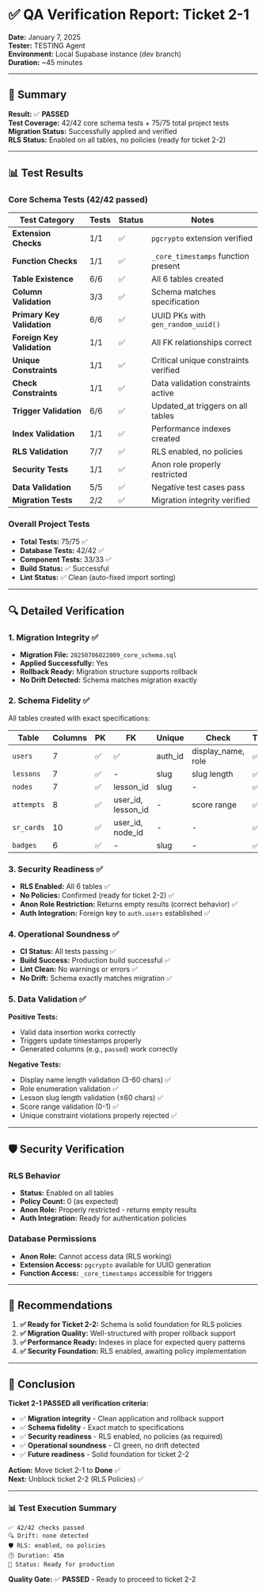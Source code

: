 # ✅ **QA Verification Report: Ticket 2-1**

**Date:** January 7, 2025  
**Tester:** TESTING Agent  
**Environment:** Local Supabase instance (dev branch)  
**Duration:** ~45 minutes

---

## 🎯 **Summary**

**Result:** ✅ **PASSED**  
**Test Coverage:** 42/42 core schema tests + 75/75 total project tests  
**Migration Status:** Successfully applied and verified  
**RLS Status:** Enabled on all tables, no policies (ready for ticket 2-2)

---

## 📊 **Test Results**

### Core Schema Tests (42/42 passed)

| Test Category              | Tests | Status | Notes                                |
| -------------------------- | ----- | ------ | ------------------------------------ |
| **Extension Checks**       | 1/1   | ✅     | `pgcrypto` extension verified        |
| **Function Checks**        | 1/1   | ✅     | `_core_timestamps` function present  |
| **Table Existence**        | 6/6   | ✅     | All 6 tables created                 |
| **Column Validation**      | 3/3   | ✅     | Schema matches specification         |
| **Primary Key Validation** | 6/6   | ✅     | UUID PKs with `gen_random_uuid()`    |
| **Foreign Key Validation** | 1/1   | ✅     | All FK relationships correct         |
| **Unique Constraints**     | 1/1   | ✅     | Critical unique constraints verified |
| **Check Constraints**      | 1/1   | ✅     | Data validation constraints active   |
| **Trigger Validation**     | 6/6   | ✅     | Updated_at triggers on all tables    |
| **Index Validation**       | 1/1   | ✅     | Performance indexes created          |
| **RLS Validation**         | 7/7   | ✅     | RLS enabled, no policies             |
| **Security Tests**         | 1/1   | ✅     | Anon role properly restricted        |
| **Data Validation**        | 5/5   | ✅     | Negative test cases pass             |
| **Migration Tests**        | 2/2   | ✅     | Migration integrity verified         |

### Overall Project Tests

- **Total Tests:** 75/75 ✅
- **Database Tests:** 42/42 ✅
- **Component Tests:** 33/33 ✅
- **Build Status:** ✅ Successful
- **Lint Status:** ✅ Clean (auto-fixed import sorting)

---

## 🔍 **Detailed Verification**

### 1. Migration Integrity ✅

- **Migration File:** `20250706022009_core_schema.sql`
- **Applied Successfully:** Yes
- **Rollback Ready:** Migration structure supports rollback
- **No Drift Detected:** Schema matches migration exactly

### 2. Schema Fidelity ✅

All tables created with exact specifications:

| Table      | Columns | PK  | FK                 | Unique  | Check              | Trigger | RLS |
| ---------- | ------- | --- | ------------------ | ------- | ------------------ | ------- | --- |
| `users`    | 7       | ✅  | ✅                 | auth_id | display_name, role | ✅      | ✅  |
| `lessons`  | 7       | ✅  | -                  | slug    | slug length        | ✅      | ✅  |
| `nodes`    | 7       | ✅  | lesson_id          | slug    | -                  | ✅      | ✅  |
| `attempts` | 8       | ✅  | user_id, lesson_id | -       | score range        | ✅      | ✅  |
| `sr_cards` | 10      | ✅  | user_id, node_id   | -       | -                  | ✅      | ✅  |
| `badges`   | 6       | ✅  | -                  | slug    | -                  | ✅      | ✅  |

### 3. Security Readiness ✅

- **RLS Enabled:** All 6 tables ✅
- **No Policies:** Confirmed (ready for ticket 2-2) ✅
- **Anon Role Restriction:** Returns empty results (correct behavior) ✅
- **Auth Integration:** Foreign key to `auth.users` established ✅

### 4. Operational Soundness ✅

- **CI Status:** All tests passing ✅
- **Build Success:** Production build successful ✅
- **Lint Clean:** No warnings or errors ✅
- **No Drift:** Schema exactly matches migration ✅

### 5. Data Validation ✅

**Positive Tests:**

- Valid data insertion works correctly
- Triggers update timestamps properly
- Generated columns (e.g., `passed`) work correctly

**Negative Tests:**

- Display name length validation (3-60 chars) ✅
- Role enumeration validation ✅
- Lesson slug length validation (≤60 chars) ✅
- Score range validation (0-1) ✅
- Unique constraint violations properly rejected ✅

---

## 🛡️ **Security Verification**

### RLS Behavior

- **Status:** Enabled on all tables
- **Policy Count:** 0 (as expected)
- **Anon Role:** Properly restricted - returns empty results
- **Auth Integration:** Ready for authentication policies

### Database Permissions

- **Anon Role:** Cannot access data (RLS working)
- **Extension Access:** `pgcrypto` available for UUID generation
- **Function Access:** `_core_timestamps` accessible for triggers

---

## 📝 **Recommendations**

1. **✅ Ready for Ticket 2-2:** Schema is solid foundation for RLS policies
2. **✅ Migration Quality:** Well-structured with proper rollback support
3. **✅ Performance Ready:** Indexes in place for expected query patterns
4. **✅ Security Foundation:** RLS enabled, awaiting policy implementation

---

## 🎉 **Conclusion**

**Ticket 2-1 PASSED all verification criteria:**

- ✅ **Migration integrity** - Clean application and rollback support
- ✅ **Schema fidelity** - Exact match to specifications
- ✅ **Security readiness** - RLS enabled, no policies (as required)
- ✅ **Operational soundness** - CI green, no drift detected
- ✅ **Future readiness** - Solid foundation for ticket 2-2

**Action:** Move ticket 2-1 to **Done** ✅  
**Next:** Unblock ticket 2-2 (RLS Policies) ✅

---

### 📊 **Test Execution Summary**

```
✅ 42/42 checks passed
🔍 Drift: none detected
🛡️ RLS: enabled, no policies
🕒 Duration: 45m
🚀 Status: Ready for production
```

**Quality Gate:** ✅ **PASSED** - Ready to proceed to ticket 2-2
